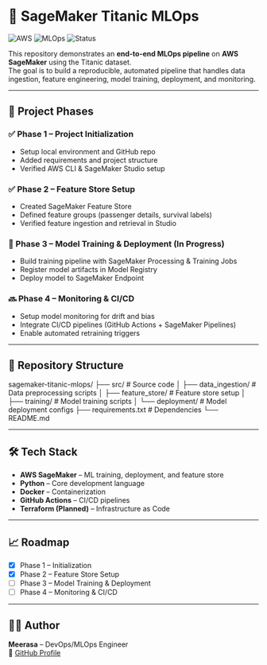 # 🚀 SageMaker Titanic MLOps

![AWS](https://img.shields.io/badge/AWS-SageMaker-orange?logo=amazon-aws&logoColor=white)
![MLOps](https://img.shields.io/badge/MLOps-Pipeline-blue)
![Status](https://img.shields.io/badge/Status-Phase%202%20Complete-brightgreen)

This repository demonstrates an **end-to-end MLOps pipeline** on **AWS SageMaker** using the Titanic dataset.  
The goal is to build a reproducible, automated pipeline that handles data ingestion, feature engineering, model training, deployment, and monitoring.

---

## 📌 Project Phases

### ✅ Phase 1 – Project Initialization  
- Setup local environment and GitHub repo  
- Added requirements and project structure  
- Verified AWS CLI & SageMaker Studio setup  

### ✅ Phase 2 – Feature Store Setup  
- Created SageMaker Feature Store  
- Defined feature groups (passenger details, survival labels)  
- Verified feature ingestion and retrieval in Studio  

### 🔄 Phase 3 – Model Training & Deployment (In Progress)  
- Build training pipeline with SageMaker Processing & Training Jobs  
- Register model artifacts in Model Registry  
- Deploy model to SageMaker Endpoint  

### 🔜 Phase 4 – Monitoring & CI/CD  
- Setup model monitoring for drift and bias  
- Integrate CI/CD pipelines (GitHub Actions + SageMaker Pipelines)  
- Enable automated retraining triggers  

---

## 📂 Repository Structure

sagemaker-titanic-mlops/
├── src/ # Source code
│ ├── data_ingestion/ # Data preprocessing scripts
│ ├── feature_store/ # Feature store setup
│ ├── training/ # Model training scripts
│ └── deployment/ # Model deployment configs
├── requirements.txt # Dependencies
└── README.md 


---

## 🛠️ Tech Stack
- **AWS SageMaker** – ML training, deployment, and feature store  
- **Python** – Core development language  
- **Docker** – Containerization  
- **GitHub Actions** – CI/CD pipelines  
- **Terraform (Planned)** – Infrastructure as Code  

---

## 📈 Roadmap
- [x] Phase 1 – Initialization  
- [x] Phase 2 – Feature Store Setup  
- [ ] Phase 3 – Model Training & Deployment  
- [ ] Phase 4 – Monitoring & CI/CD  

---

## 👨‍💻 Author
**Meerasa** – DevOps/MLOps Engineer  
🔗 [GitHub Profile](https://github.com/Meerasachp)  


